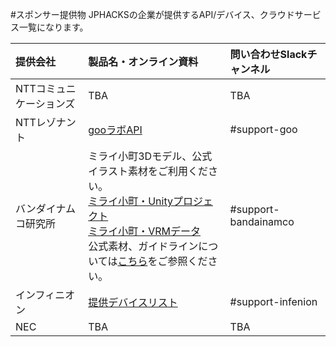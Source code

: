 #スポンサー提供物
JPHACKSの企業が提供するAPI/デバイス、クラウドサービス一覧になります。

| 提供会社 | 製品名・オンライン資料 | 問い合わせSlackチャンネル |
|:-----------|:------------|:------------|
| NTTコミュニケーションズ |TBA|TBA|
| NTTレゾナント |[gooラボAPI](https://labs.goo.ne.jp/)|#support-goo|
|バンダイナムコ研究所|ミライ小町3Dモデル、公式イラスト素材をご利用ください。<br>[ミライ小町・Unityプロジェクト](https://github.com/Miraikomachi/MiraikomachiUnity)<br>[ミライ小町・VRMデータ](https://github.com/Miraikomachi/MiraikomachiVRM)<br>公式素材、ガイドラインについては[こちら](https://www.bandainamcostudios.com/works/miraikomachi/dlcguideline.html)をご参照ください。|#support-bandainamco|
| インフィニオン |[提供デバイスリスト](devices.md)|#support-infenion|
| NEC |TBA|TBA|
